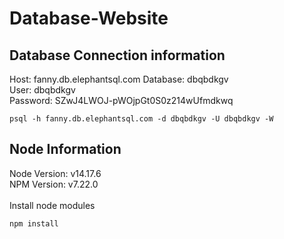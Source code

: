 # Database-Website
## Database Connection information
Host: fanny.db.elephantsql.com
Database: dbqbdkgv<br>
User: dbqbdkgv<br>
Password: SZwJ4LWOJ-pWOjpGt0S0z214wUfmdkwq<br>

```
psql -h fanny.db.elephantsql.com -d dbqbdkgv -U dbqbdkgv -W 
```

## Node Information
Node Version: v14.17.6<br>
NPM Version:  v7.22.0<br>
<br>
Install node modules
```
npm install
```


